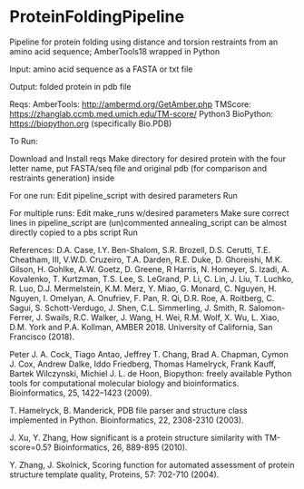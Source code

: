 # ProteinFoldingPipeline
Pipeline for protein folding using distance and torsion restraints from an amino acid sequence; AmberTools18 wrapped in Python

Input: amino acid sequence as a FASTA or txt file

Output: folded protein in pdb file

Reqs:
AmberTools: http://ambermd.org/GetAmber.php
TMScore: https://zhanglab.ccmb.med.umich.edu/TM-score/
Python3
BioPython: https://biopython.org (specifically Bio.PDB)

To Run:

Download and Install reqs
Make directory for desired protein with the four letter name, put FASTA/seq file and original pdb (for comparison and restraints generation) inside

For one run:
Edit pipeline_script with desired parameters
Run

For multiple runs:
Edit make_runs w/desired parameters
Make sure correct lines in pipeline_script are (un)commented annealing_script can be almost directly copied to a pbs script
Run

References:
D.A. Case, I.Y. Ben-Shalom, S.R. Brozell, D.S. Cerutti, T.E. Cheatham, III, V.W.D. Cruzeiro, T.A. Darden, R.E. Duke, D. Ghoreishi, M.K. Gilson, H. Gohlke, A.W. Goetz, D. Greene, R Harris, N. Homeyer, S. Izadi, A. Kovalenko, T. Kurtzman, T.S. Lee, S. LeGrand, P. Li, C. Lin, J. Liu, T. Luchko, R. Luo, D.J. Mermelstein, K.M. Merz, Y. Miao, G. Monard, C. Nguyen, H. Nguyen, I. Omelyan, A. Onufriev, F. Pan, R. Qi, D.R. Roe, A. Roitberg, C. Sagui, S. Schott-Verdugo, J. Shen, C.L. Simmerling, J. Smith, R. Salomon-Ferrer, J. Swails, R.C. Walker, J. Wang, H. Wei, R.M. Wolf, X. Wu, L. Xiao, D.M. York and P.A. Kollman, AMBER 2018. University of California, San Francisco (2018).

Peter J. A. Cock, Tiago Antao, Jeffrey T. Chang, Brad A. Chapman, Cymon J. Cox, Andrew Dalke, Iddo Friedberg, Thomas Hamelryck, Frank Kauff, Bartek Wilczynski, Michiel J. L. de Hoon, Biopython: freely available Python tools for computational molecular biology and bioinformatics. Bioinformatics, 25, 1422–1423 (2009).

T. Hamelryck, B. Manderick, PDB file parser and structure class implemented in Python. Bioinformatics, 22, 2308-2310 (2003).

J. Xu, Y. Zhang, How significant is a protein structure similarity with TM-score=0.5? Bioinformatics, 26, 889-895 (2010).

Y. Zhang, J. Skolnick, Scoring function for automated assessment of protein structure template quality, Proteins, 57: 702-710 (2004).

